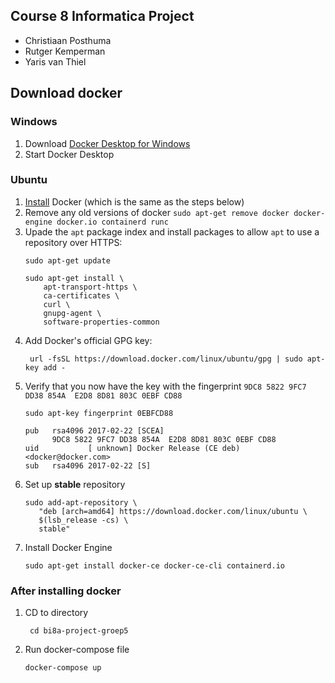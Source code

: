 ## Course 8 Informatica Project
* Christiaan Posthuma
* Rutger Kemperman
* Yaris van Thiel

## Download docker

### Windows
1.  Download [Docker Desktop for Windows](https://hub.docker.com/editions/community/docker-ce-desktop-windows/)
2. Start Docker Desktop
  
### Ubuntu
1. [Install](https://docs.docker.com/engine/install/ubuntu/) Docker (which is the same as the steps below)
1. Remove any old versions of docker ```sudo apt-get remove docker docker-engine docker.io containerd runc```
2. Upade the ```apt``` package index and install packages to allow ```apt``` to use a repository over HTTPS:
    ```shell script
    sudo apt-get update
    
    sudo apt-get install \
        apt-transport-https \
        ca-certificates \
        curl \
        gnupg-agent \
        software-properties-common
    ```
3. Add Docker's official GPG key:
    ```shell script
     url -fsSL https://download.docker.com/linux/ubuntu/gpg | sudo apt-key add -
    ```
4. Verify that you now have the key with the fingerprint ```9DC8 5822 9FC7 DD38 854A  E2D8 8D81 803C 0EBF CD88```
    ```shell script
    sudo apt-key fingerprint 0EBFCD88
    
    pub   rsa4096 2017-02-22 [SCEA]
          9DC8 5822 9FC7 DD38 854A  E2D8 8D81 803C 0EBF CD88
    uid           [ unknown] Docker Release (CE deb) <docker@docker.com>
    sub   rsa4096 2017-02-22 [S]
    ```
 5. Set up **stable** repository
    ```shell script
    sudo add-apt-repository \
       "deb [arch=amd64] https://download.docker.com/linux/ubuntu \
       $(lsb_release -cs) \
       stable" 
    ``` 
6. Install Docker Engine
    ```shell script
    sudo apt-get install docker-ce docker-ce-cli containerd.io
   ```

### After installing docker
1. CD to directory 
    ```shell script
     cd bi8a-project-groep5
    ```
2. Run docker-compose file
    ```shell script
    docker-compose up
   ```